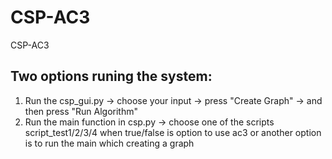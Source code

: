 # CSP-AC3
CSP-AC3
## Two options runing the system:</br>
1. Run the csp_gui.py -> choose your input -> press "Create Graph" -> and then press "Run Algorithm"  
2. Run the main function in csp.py -> choose one of the scripts script_test1/2/3/4 when true/false is option to use ac3 or another option is to run the main which creating a graph 
